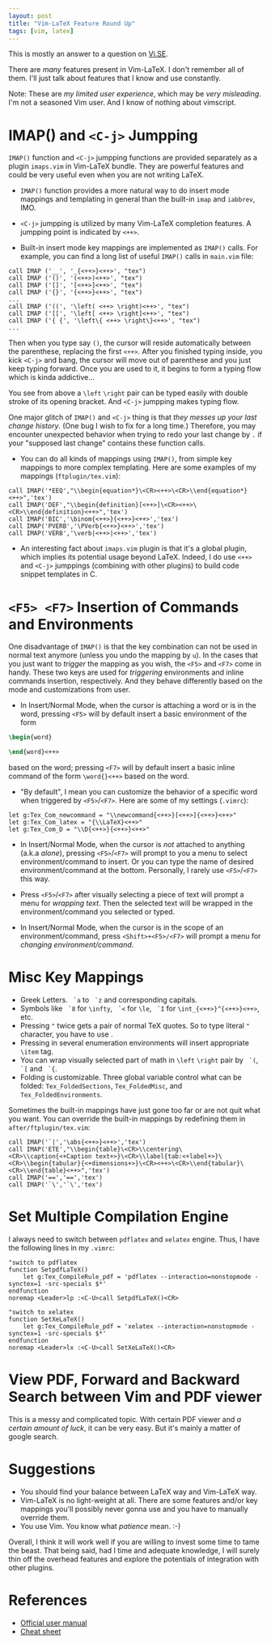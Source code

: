 ```yaml
---
layout: post
title: "Vim-LaTeX Feature Round Up"
tags: [vim, latex]
---
```


This is mostly an answer to a question on [Vi.SE](http://vi.stackexchange.com/questions/2047/what-are-the-differences-between-tex-plugins).

There are _many_ features present in Vim-LaTeX. I don't remember all of them. I'll just talk about features that I know and use constantly.

Note: These are _my limited user experience_, which may be _very misleading_. I'm not a seasoned Vim user. And I know of nothing about vimscript.

# IMAP() and `<C-j>` Jumpping #
`IMAP()` function and `<C-j>` jumpping functions are provided separately as a plugin `imaps.vim` in Vim-LaTeX bundle. They are powerful features and could be very useful even when you are not writing LaTeX.

- `IMAP()` function provides a more natural way to do insert mode mappings and templating in general than the built-in `imap` and `iabbrev`, IMO.

- `<C-j>` jumpping is utilized by many Vim-LaTeX completion features. A jumpping point is indicated by `<++>`.

- Built-in insert mode key mappings are implemented as `IMAP()` calls. For example, you can find a long list of useful `IMAP()` calls in `main.vim` file:

```vim
call IMAP ('__', '_{<++>}<++>', "tex")
call IMAP ('()', '(<++>)<++>', "tex")
call IMAP ('[]', '[<++>]<++>', "tex")
call IMAP ('{}', '{<++>}<++>', "tex")
...
call IMAP ('((', '\left( <++> \right)<++>', "tex")
call IMAP ('[[', '\left[ <++> \right]<++>', "tex")
call IMAP ('{ {', '\left\{ <++> \right\}<++>', "tex")
...
```

Then when you type say `()`, the cursor will reside automatically between the parenthese, replacing the first `<++>`. After you finished typing inside, you kick `<C-j>` and bang, the cursor will move out of parenthese and you just keep typing forward. Once you are used to it, it begins to form a typing flow which is kinda addictive...

You see from above a `\left` `\right` pair can be typed easily with double stroke of its opening bracket. And `<C-j>` jumpping makes typing flow.

One major glitch of `IMAP()` and `<C-j>` thing is that *they messes up your last change history*. (One bug I wish to fix for a long time.) Therefore, you may encounter unexpected behavior when trying to redo your last change by `.` if your "supposed last change" contains these function calls.

- You can do all kinds of mappings using `IMAP()`, from simple key mappings to more complex templating. Here are some examples of my mappings (`ftplugin/tex.vim`):

```vim
call IMAP('*EEQ',"\\begin{equation*}\<CR><++>\<CR>\\end{equation*}<++>",'tex')
call IMAP('DEF',"\\begin{definition}[<++>]\<CR><++>\<CR>\\end{definition}<++>",'tex')
call IMAP('BIC','\binom{<++>}{<++>}<++>','tex')
call IMAP('PVERB','\PVerb{<++>}<++>','tex')
call IMAP('VERB','\verb|<++>|<++>','tex')
```

- An interesting fact about `imaps.vim` plugin is that it's a global plugin, which implies its potential usage beyond LaTeX. Indeed, I do use `<++>` and `<C-j>` jumppings (combining with other plugins) to build code snippet templates in C.

# `<F5> <F7>` Insertion of Commands and Environments #
One disadvantage of `IMAP()` is that the key combination can not be used in normal text anymore (unless you undo the mapping by `u`). In the cases that you just want to _trigger_ the mapping as you wish, the `<F5>` and `<F7>` come in handy. These two keys are used for _triggering_ environments and inline commands insertion, respectively. And they behave differently based on the mode and customizations from user.

- In Insert/Normal Mode, when the cursor is attaching a word or is in the word, pressing `<F5>` will by default insert a basic environment of the form

```latex
\begin{word}

\end{word}<++>
```

 based on the word; pressing `<F7>` will by default insert a basic inline command of the form `\word{}<++>` based on the word. 

- "By default", I mean you can customize the behavior of a specific word when triggered by `<F5>`/`<F7>`. Here are some of my settings (`.vimrc`):

```vim
let g:Tex_Com_newcommand = "\\newcommand{<++>}[<++>]{<++>}<++>"
let g:Tex_Com_latex = "{\\LaTeX}<++>"
let g:Tex_Com_D = "\\D{<++>}{<++>}<++>"
```

- In Insert/Normal Mode, when the cursor is _not_ attached to anything (a.k.a _alone_), pressing `<F5>`/`<F7>` will prompt to you a menu to select environment/command to insert. Or you can type the name of desired environment/command at the bottom. Personally, I rarely use `<F5>`/`<F7>` this way.

- Press `<F5>`/`<F7>` after visually selecting a piece of text will prompt a menu for _wrapping text_. Then the selected text will be wrapped in the environment/command you selected or typed.

- In Insert/Normal Mode, when the cursor is in the scope of an environment/command, press `<Shift>+<F5>/<F7>` will prompt a menu for _changing environment/command_.

# Misc Key Mappings #
- Greek Letters. `` `a`` to `` `z`` and corresponding capitals.
- Symbols like `` `8`` for `\infty`, `` `<`` for `\le`, `` `I`` for `\int_{<++>}^{<++>}<++>`, etc.
- Pressing `"` twice gets a pair of normal TeX quotes. So to type literal `"` character, you have to use <C-v>.
- Pressing <Alt-i> in several enumeration environments will insert appropriate `\item` tag.
- You can wrap visually selected part of math in `\left` `\right` pair by `` `(``, `` `[`` and `` `{``.
- Folding is customizable. Three global variable control what can be folded: `Tex_FoldedSections`, `Tex_FoldedMisc`, and `Tex_FoldedEnvironments`.

Sometimes the built-in mappings have just gone too far or are not quit what you want. You can override the built-in mappings by redefining them in `after/ftplugin/tex.vim`:

```vim
call IMAP('`|','\abs{<++>}<++>','tex')
call IMAP('ETE',"\\begin{table}\<CR>\\centering\<CR>\\caption{<+Caption text+>}\<CR>\\label{tab:<+label+>}\<CR>\\begin{tabular}{<+dimensions+>}\<CR><++>\<CR>\\end{tabular}\<CR>\\end{table}<++>",'tex')
call IMAP('==','==','tex')
call IMAP('`\','`\','tex')
```

# Set Multiple Compilation Engine #
I always need to switch between `pdflatex` and `xelatex` engine. Thus, I have the following lines in my `.vimrc`:

```vim
"switch to pdflatex
function SetpdfLaTeX()
	let g:Tex_CompileRule_pdf = 'pdflatex --interaction=nonstopmode -synctex=1 -src-specials $*'
endfunction
noremap <Leader>lp :<C-U>call SetpdfLaTeX()<CR>

"switch to xelatex
function SetXeLaTeX()
	let g:Tex_CompileRule_pdf = 'xelatex --interaction=nonstopmode -synctex=1 -src-specials $*'
endfunction
noremap <Leader>lx :<C-U>call SetXeLaTeX()<CR>
```

# View PDF, Forward and Backward Search between Vim and PDF viewer #
This is a messy and complicated topic. With certain PDF viewer and _a certain amount of luck_, it can be very easy. But it's mainly a matter of google search.

# Suggestions #
- You should find your balance between LaTeX way and Vim-LaTeX way.
- Vim-LaTeX is no light-weight at all. There are some features and/or key mappings you'll possibly never gonna use and you have to manually override them.
- You use Vim. You know what _patience_ mean. :-)

Overall, I think it will work well if you are willing to invest some time to tame the beast. That being said, had I time and adequate knowledge, I will surely thin off the overhead features and explore the potentials of integration with other plugins.

# References #
- [Official user manual](http://vim-latex.sourceforge.net/index.php?subject=manual&title=Manual#user-manual)
- [Cheat sheet](http://michaelgoerz.net/refcards/vimlatexqrc.pdf)

